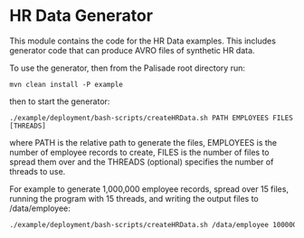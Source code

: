 # HR Data Generator

This module contains the code for the HR Data examples. This includes generator code that can produce AVRO files of
synthetic HR data.

To use the generator, then from the Palisade root directory run:

```mvn clean install -P example```

then to start the generator:

```./example/deployment/bash-scripts/createHRData.sh PATH EMPLOYEES FILES [THREADS]```

where PATH is the relative path to generate the files, EMPLOYEES is the number of employee records to create, FILES
is the number of files to spread them over and the THREADS (optional) specifies the number of threads to use.

For example to generate 1,000,000 employee records, spread over 15 files, running the program with 15 threads, and writing the output files to /data/employee:

```bash
./example/deployment/bash-scripts/createHRData.sh /data/employee 1000000 15 15
```
